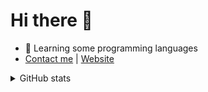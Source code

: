 # Hi there 👋

- 🤔 Learning some programming languages
- <a href="https://github.com/OfflineY/OfflineY/issues">Contact me</a> | <a href="https://yuanyb.link/">Website</a>

<details>
<summary>GitHub stats</summary>
<br/>
<img src="https://github-readme-stats.vercel.app/api/top-langs/?username=OfflineY&layout=compact&hide=css,html"/>
</details>
